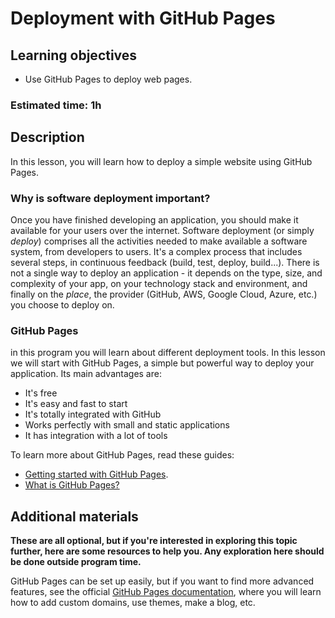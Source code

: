 # Deployment with GitHub Pages

## Learning objectives

- Use GitHub Pages to deploy web pages.

### Estimated time: 1h

## Description

In this lesson, you will learn how to deploy a simple website using GitHub Pages.

### Why is software deployment important?

Once you have finished developing an application, you should make it available for your users over the internet. Software deployment (or simply _deploy_) comprises all the activities needed to make available a software system, from developers to users. It's a complex process that includes several steps, in continuous feedback (build, test, deploy, build...). There is not a single way to deploy an application - it depends on the type, size, and complexity of your app, on your technology stack and environment, and finally on the _place_, the provider (GitHub, AWS, Google Cloud, Azure, etc.) you choose to deploy on.

### GitHub Pages

in this program you will learn about different deployment tools. In this lesson we will start with GitHub Pages, a simple but powerful way to deploy your application. Its main advantages are:

- It's free
- It's easy and fast to start
- It's totally integrated with GitHub
- Works perfectly with small and static applications
- It has integration with a lot of tools

To learn more about GitHub Pages, read these guides:

- [Getting started with GitHub Pages](https://docs.github.com/en/pages/quickstart).
- [What is GitHub Pages?](https://pages.github.com/)

## Additional materials

**These are all optional, but if you're interested in exploring this topic further, here are some resources to help you. Any exploration here should be done outside program time.**

GitHub Pages can be set up easily, but if you want to find more advanced features, see the official [GitHub Pages documentation](https://docs.github.com/en/pages), where you will learn how to add custom domains, use themes, make a blog, etc.
